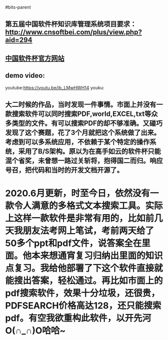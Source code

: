 #bits-parent
## 第五届中国软件杯知识库管理系统项目要求：http://www.cnsoftbei.com/plus/view.php?aid=294
## [中国软件杯官方网站](http://www.cnsoftbei.com/)
## demo video:
youtube:https://youtu.be/jb_LMwHWH14
youku:
## 大二时候的作品，当时发现一件事情。市面上并没有一款搜索软件可以同时搜索PDF,world,EXCEL,txt等众多类型的文件。有可以搜索PDF的却不够准确。又碰巧发现了这个赛题，花了3个月就把这个系统做了出来。考虑到可以多系统应用，不依赖于某个特定的操作系统，采用了B/S架构。原以为在高手如云的软件杯只能混个省奖，未曾想一路过关斩将，抱得国二而归。响应号召，把代码和当时的开发文档开源了。


# 2020.6月更新，时至今日，依然没有一款令人满意的多格式文本搜索工具。实际上这样一款软件是非常有用的，比如前几天我朋友法考网上笔试，考前两天给了50多个ppt和pdf文件，说答案全在里面。他本来想通宵复习归纳出里面的知识点复习。我给他部署了下这个软件直接就能搜出答案，轻松通过。再比如市面上的pdf搜索软件，效果十分垃圾，还很贵，PDFSEARCH价格高达128，还只能搜索pdf。有空我欲重构此软件，以开先河O(∩_∩)O哈哈~
